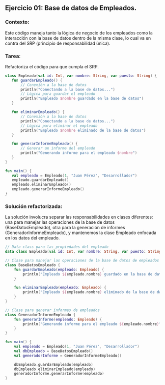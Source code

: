 ## Ejercicio 01: Base de datos de Empleados.

### **Contexto:** 

Este código maneja tanto la lógica de negocio de los empleados como la interacción con la base de datos dentro de la misma clase, lo cual va en contra del SRP (principio de responsabilidad única).

### **Tarea:** 

Refactoriza el código para que cumpla el SRP.

   ```kotlin
   class Empleado(val id: Int, var nombre: String, var puesto: String) {
      fun guardarEmpleado() {
          // Conexión a la base de datos
          println("Conectando a la base de datos...")
          // Lógica para guardar el empleado
          println("Empleado $nombre guardado en la base de datos")
      }
   
      fun eliminarEmpleado() {
          // Conexión a la base de datos
          println("Conectando a la base de datos...")
          // Lógica para eliminar el empleado
          println("Empleado $nombre eliminado de la base de datos")
      }
   
      fun generarInformeEmpleado() {
          // Generar un informe del empleado
          println("Generando informe para el empleado $nombre")
      }
   }
   
   fun main() {
      val empleado = Empleado(1, "Juan Pérez", "Desarrollador")
      empleado.guardarEmpleado()
      empleado.eliminarEmpleado()
      empleado.generarInformeEmpleado()
   }
   ```

### Solución refactorizada:

La solución involucra separar las responsabilidades en clases diferentes: una para manejar las operaciones de la base de datos (BaseDatosEmpleado), otra para la generación de informes (GeneradorInformeEmpleado), y 
mantenemos la clase Empleado enfocada en los datos del empleado.

   ```kotlin
   // Data class para las propiedades del empleado
   data class Empleado(val id: Int, var nombre: String, var puesto: String)
   
   // Clase para manejar las operaciones de la base de datos de empleados
   class BaseDatosEmpleado {
       fun guardarEmpleado(empleado: Empleado) {
           println("Empleado ${empleado.nombre} guardado en la base de datos")
       }
   
       fun eliminarEmpleado(empleado: Empleado) {
           println("Empleado ${empleado.nombre} eliminado de la base de datos")
       }
   }
   
   // Clase para generar informes de empleados
   class GeneradorInformeEmpleado {
       fun generarInforme(empleado: Empleado) {
           println("Generando informe para el empleado ${empleado.nombre}")
       }
   }
   
   fun main() {
       val empleado = Empleado(1, "Juan Pérez", "Desarrollador")
       val dbEmpleado = BaseDatosEmpleado()
       val generadorInforme = GeneradorInformeEmpleado()
   
       dbEmpleado.guardarEmpleado(empleado)
       dbEmpleado.eliminarEmpleado(empleado)
       generadorInforme.generarInforme(empleado)
   }
   ```
